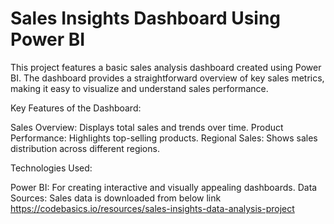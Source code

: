 # Sales Insights Dashboard Using Power BI
This project features a basic sales analysis dashboard created using Power BI. The dashboard provides a straightforward overview of key sales metrics, making it easy to visualize and understand sales performance.

Key Features of the Dashboard:

Sales Overview: Displays total sales and trends over time.
Product Performance: Highlights top-selling products.
Regional Sales: Shows sales distribution across different regions.

Technologies Used:

Power BI: For creating interactive and visually appealing dashboards.
Data Sources: Sales data is downloaded from below link 
https://codebasics.io/resources/sales-insights-data-analysis-project
